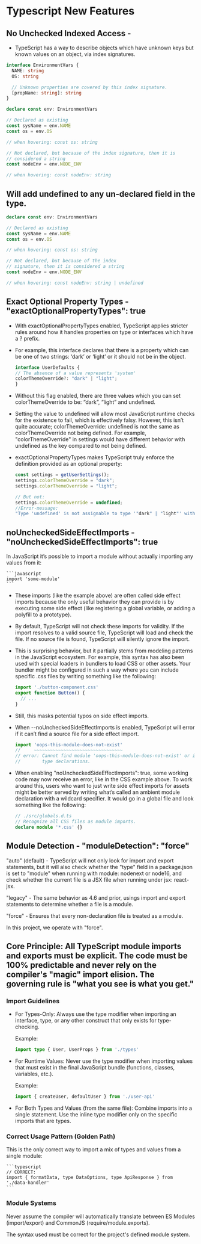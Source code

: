 

# Typescript New Features

## No Unchecked Indexed Access -

- TypeScript has a way to describe objects which have unknown keys but known values on an object, via index signatures.

```typescript
interface EnvironmentVars {
  NAME: string
  OS: string

  // Unknown properties are covered by this index signature.
  [propName: string]: string
}

declare const env: EnvironmentVars

// Declared as existing
const sysName = env.NAME
const os = env.OS

// when hovering: const os: string

// Not declared, but because of the index signature, then it is
// considered a string
const nodeEnv = env.NODE_ENV

// when hovering: const nodeEnv: string
```

## Will add undefined to any un-declared field in the type.

```typescript
declare const env: EnvironmentVars

// Declared as existing
const sysName = env.NAME
const os = env.OS

// when hovering: const os: string

// Not declared, but because of the index
// signature, then it is considered a string
const nodeEnv = env.NODE_ENV

// when hovering: const nodeEnv: string | undefined
```

## Exact Optional Property Types - "exactOptionalPropertyTypes": true

- With exactOptionalPropertyTypes enabled, TypeScript applies stricter rules around how it handles properties on type or interfaces which have a ? prefix.

- For example, this interface declares that there is a property which can be one of two strings: ‘dark’ or ‘light’ or it should not be in the object.

  ```javascript
  interface UserDefaults {
  // The absence of a value represents 'system'
  colorThemeOverride?: "dark" | "light";
  }
  ```

- Without this flag enabled, there are three values which you can set colorThemeOverride to be: “dark”, “light” and undefined.

- Setting the value to undefined will allow most JavaScript runtime checks for the existence to fail, which is effectively falsy. However, this isn’t quite accurate; colorThemeOverride: undefined is not the same as colorThemeOverride not being defined. For example, "colorThemeOverride" in settings would have different behavior with undefined as the key compared to not being defined.

- exactOptionalPropertyTypes makes TypeScript truly enforce the definition provided as an optional property:

  ```javascript
  const settings = getUserSettings();
  settings.colorThemeOverride = "dark";
  settings.colorThemeOverride = "light";

  // But not:
  settings.colorThemeOverride = undefined;
  //Error-message:
  "Type 'undefined' is not assignable to type '"dark" | "light"' with 'exactOptionalPropertyTypes: true'. Consider adding 'undefined' to the type of the target."
  ```

## noUncheckedSideEffectImports - "noUncheckedSideEffectImports": true

In JavaScript it’s possible to import a module without actually importing any values from it:

    ```javascript
    import 'some-module'
    ```

- These imports (like the example above) are often called side effect imports because the only useful behavior they can provide is by executing some side effect (like registering a global variable, or adding a polyfill to a prototype).

- By default, TypeScript will not check these imports for validity. If the import resolves to a valid source file, TypeScript will load and check the file. If no source file is found, TypeScript will silently ignore the import.

- This is surprising behavior, but it partially stems from modeling patterns in the JavaScript ecosystem. For example, this syntax has also been used with special loaders in bundlers to load CSS or other assets. Your bundler might be configured in such a way where you can include specific .css files by writing something like the following:

  ```javascript
  import './button-component.css'
  export function Button() {
    // ...
  }
  ```

- Still, this masks potential typos on side effect imports.

- When --noUncheckedSideEffectImports is enabled, TypeScript will error if it can’t find a source file for a side effect import.

  ```javascript
  import 'oops-this-module-does-not-exist'
  //     ~~~~~~~~~~~~~~~~~~~~~~~~~~~~~~~~~
  // error: Cannot find module 'oops-this-module-does-not-exist' or its corresponding
  //        type declarations.
  ```

- When enabling "noUncheckedSideEffectImports": true, some working code may now receive an error, like in the CSS example above. To work around this, users who want to just write side effect imports for assets might be better served by writing what’s called an ambient module declaration with a wildcard specifier. It would go in a global file and look something like the following:

  ```typescript
  // ./src/globals.d.ts
  // Recognize all CSS files as module imports.
  declare module '*.css' {}
  ```

## Module Detection - "moduleDetection": "force"

"auto" (default) - TypeScript will not only look for import and export statements, but it will also check whether the "type" field in a package.json is set to "module" when running with module: nodenext or node16, and check whether the current file is a JSX file when running under jsx: react-jsx.

"legacy" - The same behavior as 4.6 and prior, usings import and export statements to determine whether a file is a module.

"force" - Ensures that every non-declaration file is treated as a module.

In this project, we operate with "force".

## Core Principle: All TypeScript module imports and exports must be explicit. The code must be 100% predictable and never rely on the compiler's "magic" import elision. The governing rule is "what you see is what you get."

### Import Guidelines

- For Types-Only:
  Always use the type modifier when importing an interface, type, or any other construct that only exists for type-checking.

  Example:

  ```typescript
  import type { User, UserProps } from './types'
  ```

- For Runtime Values:
  Never use the type modifier when importing values that must exist in the final JavaScript bundle (functions, classes, variables, etc.).

  Example:

  ```typescript
  import { createUser, defaultUser } from './user-api'
  ```

- For Both Types and Values (from the same file):
  Combine imports into a single statement.
  Use the inline type modifier only on the specific imports that are types.

### Correct Usage Pattern (Golden Path)

This is the only correct way to import a mix of types and values from a single module:

    ```typescript
    // CORRECT:
    import { formatData, type DataOptions, type ApiResponse } from './data-handler'
    ```

### Module Systems

Never assume the compiler will automatically translate between ES Modules (import/export) and CommonJS (require/module.exports).

The syntax used must be correct for the project's defined module system.
